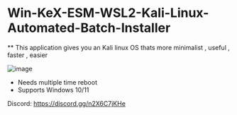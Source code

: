 # Win-KeX-ESM-WSL2-Kali-Linux-Automated-Batch-Installer

** This application gives you an Kali linux OS thats more minimalist , useful , faster , easier

![image](https://user-images.githubusercontent.com/104208624/191356499-11872a64-5dcd-4cab-88d4-20129a43f8bc.png)

* Needs multiple time reboot
* Supports Windows 10/11


Discord: https://discord.gg/n2X6C7jKHe
